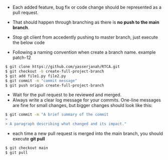 - Each added feature, bug fix or code change should be represented as a pull request.
- That should happen through branching as there is **no push to the main branch**.
- Stop git client from accedently pushing to master branch, just execute the below code

- Following a naming convention when create a branch name. example patch-12
```bash
$ git clone https://github.com/yasserjanah/RTCA.git
$ git checkout -b create-full-project-branch
$ git add file1.py file2.py
$ git commit -m "commit message"
$ git push origin create-full-project-branch
```
- Wait for the pull request to be reviewed and merged.
- Always write a clear log message for your commits. One-line messages are fine for small changes, but bigger changes should look like this:
```bash
$ git commit -m "A brief summary of the commit
> 
> A paragraph describing what changed and its impact."
```

- each time a new pull request is merged into the main branch, you should execute **git pull**
```bash
$ git checkout main
$ git pull
```
